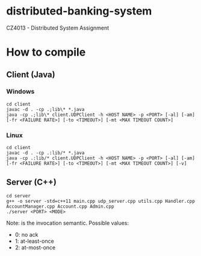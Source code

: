 # distributed-banking-system
CZ4013 - Distributed System Assignment

# How to compile

## Client (Java)

### Windows
```
cd client
javac -d . -cp .;lib\* *.java
java -cp .;lib\* client.UDPClient -h <HOST NAME> -p <PORT> [-al] [-am] [-fr <FAILURE RATE>] [-to <TIMEOUT>] [-mt <MAX TIMEOUT COUNT>]
```

### Linux
```
cd client
javac -d . -cp .:lib/* *.java
java -cp .:lib/* client.UDPClient -h <HOST NAME> -p <PORT> [-al] [-am] [-fr <FAILURE RATE>] [-to <TIMEOUT>] [-mt <MAX TIMEOUT COUNT>] [-v]
```

## Server (C++)
```
cd server
g++ -o server -std=c++11 main.cpp udp_server.cpp utils.cpp Handler.cpp AccountManager.cpp Account.cpp Admin.cpp
./server <PORT> <MODE>
```
Note: <MODE> is the invocation semantic. Possible values:

- 0: no ack
- 1: at-least-once
- 2: at-most-once